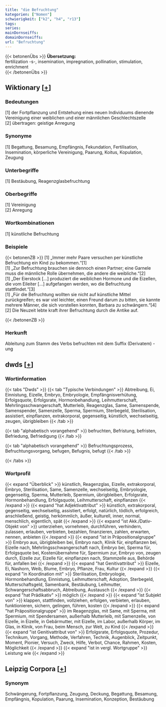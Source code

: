 ```yaml
---
title: "die Befruchtung"
kategorien: ["Nomen"]
schwierigkeit: ["k2", "h4", "r13"]
tags:
series:
mainDornseiffs:
domainDornseiffs:
url: "Befruchtung"
---
```


{{< betonenÜbs >}}
**Übersetzung:**  
fertilization -s-, insemination, impregnation, pollination, stimulation, enrichment  
{{< /betonenÜbs >}}

## Wiktionary [[+](https://de.wiktionary.org/wiki/Befruchtung)]

### Bedeutungen
[1] der Fortpflanzung und Entstehung eines neuen Individuums dienende Vereinigung einer weiblichen und einer männlichen Geschlechtszelle  
[2] übertragen: geistige Anregung  

### Synonyme
[1] Begattung, Besamung, Empfängnis, Fekundation, Fertilisation, Insemination, körperliche Vereinigung, Paarung, Koitus, Kopulation, Zeugung  

### Unterbegriffe
[1] Bestäubung, Reagenzglasbefruchtung  

### Oberbegriffe
[1] Vereinigung  
[2] Anregung  

### Wortkombinationen
[1] künstliche Befruchtung  

### Beispiele
{{< betonenZB >}}
[1] „Immer mehr Paare versuchen per künstliche Befruchtung ein Kind zu bekommen.“[1]  
[1] „Zur Befruchtung brauchen sie dennoch einen Partner; eine Garnele muss die männliche Rolle übernehmen, die andere die weibliche.“[2]  
[1] „Der Eierstock […] produziert die weiblichen Hormone und die Eizellen, die vom Eileiter […] aufgefangen werden, wo die Befruchtung stattfindet.“[3]  
[1] „Für die Befruchtung wollten sie nicht auf künstliche Mittel zurückgreifen; es war viel leichter, einen Freund darum zu bitten, sie kannte mehrere Männer, die sich vorstellen konnten, Barbara zu schwängern.“[4]  
[2] Die Neuzeit lebte kraft ihrer Befruchtung durch die Antike auf.  

{{< /betonenZB >}}
### Herkunft
Ableitung zum Stamm des Verbs befruchten mit dem Suffix (Derivatem) -ung  



## dwds [[+](https://www.dwds.de/wb/Befruchtung)]

### Wortinformation
{{< tabs "Dwds" >}}
{{< tab "Typische Verbindungen" >}}
Abtreibung, Ei, Einnistung, Eizelle, Embryo, Embryologie, Empfängnisverhütung, Erfolgsquote, Erfolgsrate, Hormonbehandlung, Leihmutterschaft, Mehrlingsschwangerschaft, Mutterleib, Reagenzglas, Same, Samenspende, Samenspender, Samenzelle, Sperma, Spermium, Sterbegeld, Sterilisation, assistiert, einpflanzen, extrakorporal, gegenseitig, künstlich, wechselseitig, zeugen, übrigbleiben
{{< /tab >}}

{{< tab "alphabetisch vorangehend" >}}
befruchten, Befristung, befristen, Befriedung, Befriedigung
{{< /tab >}}

{{< tab "alphabetisch vorangehend" >}}
Befruchtungsprozess, Befruchtungsvorgang, befugen, Befugnis, befugt
{{< /tab >}}

{{< /tabs >}}

### Wortprofil
{{< expand "Überblick" >}} künstlich, Reagenzglas, Eizelle, extrakorporal, Embryo, Sterilisation, Same, Samenzelle, wechselseitig, Embryologie, gegenseitig, Sperma, Mutterleib, Spermium, übrigbleiben, Erfolgsrate, Hormonbehandlung, Erfolgsquote, Leihmutterschaft, einpflanzen {{< /expand >}}
{{< expand "hat Adjektivattribut" >}} künstlich, extrakorporal, gegenseitig, wechselseitig, assistiert, erfolgt, natürlich, tödlich, erfolgreich, anschließend, geistig, herkömmlich, äußer, kulturell, inner, normal, menschlich, eigentlich, spät {{< /expand >}}
{{< expand "ist Akk./Dativ-Objekt von" >}} unterziehen, vornehmen, durchführen, verhindern, zulassen, erlauben, verbieten, bezahlen, finanzieren, zahlen, erwarten, nennen, anbieten {{< /expand >}}
{{< expand "ist in Präpositionalgruppe" >}} Embryo aus, übrigbleiben bei, Embryo nach, Klinik für, einpflanzen bei, Eizelle nach, Mehrlingsschwangerschaft nach, Embryo bei, Sperma für, Erfolgsquote bei, Kostenübernahme für, Spermium zur, Embryo von, zeugen durch, Eizelle zur, Eizelle für, einpflanzen nach, Stammzelle aus, Behörde für, anfallen bei {{< /expand >}}
{{< expand "hat Genitivattribut" >}} Eizelle, Ei, Nashorn, Weib, Blume, Embryo, Pflanze, Frau, Kultur {{< /expand >}}
{{< expand "in Koordination mit" >}} Sterilisation, Embryologie, Hormonbehandlung, Einnistung, Leihmutterschaft, Adoption, Sterbegeld, Mutterschaftsgeld, Samenbank, Bestäubung, Leihmutter, Schwangerschaftsabbruch, Abtreibung, Austausch {{< /expand >}}
{{< expand "hat Prädikativ" >}} möglich {{< /expand >}}
{{< expand "ist Subjekt von" >}} klappen, stattfinden, vollziehen, erfolgen, verbieten, erlauben, funktionieren, sichern, gelingen, führen, kosten {{< /expand >}}
{{< expand "hat Präpositionalgruppe" >}} im Reagenzglas, mit Same, mit Sperma, mit Spermium, mit Spendersamen, außerhalb Mutterleib, mit Samenzelle, von Eizelle, in Eizelle, in Gebärmutter, mit Eizelle, im Labor, außerhalb Körper, im Glas, in Klinik, von Frau, beim Mensch, zur Welt, zu Kind {{< /expand >}}
{{< expand "ist Genitivattribut von" >}} Erfolgsrate, Erfolgsquote, Prozedur, Technikum, Vorgang, Methode, Verfahren, Technik, Augenblick, Zeitpunkt, Moment, Pionier, Versuch, Zweck, Hilfe, Verbot, Chance, Rahmen, Kosten, Möglichkeit {{< /expand >}}
{{< expand "ist in vergl. Wortgruppe" >}} Leistung wie {{< /expand >}}

## Leipzig Corpora [[+](https://corpora.uni-leipzig.de/en/res?word=Befruchtung&corpusId=deu_newscrawl-public_2018)]


### Synonym
Schwängerung, Fortpflanzung, Zeugung, Deckung, Begattung, Besamung, Empfängnis, Kopulation, Paarung, Insemination, Konzeption, Bestäubung

